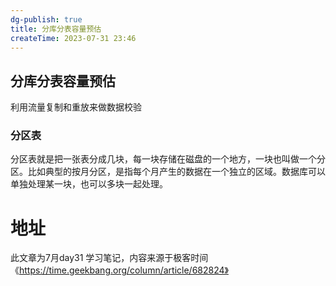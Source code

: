 ```yaml
---
dg-publish: true
title: 分库分表容量预估
createTime: 2023-07-31 23:46  
---
```


## 分库分表容量预估

利用流量复制和重放来做数据校验

### 分区表

分区表就是把一张表分成几块，每一块存储在磁盘的一个地方，一块也叫做一个分区。比如典型的按月分区，是指每个月产生的数据在一个独立的区域。数据库可以单独处理某一块，也可以多块一起处理。






# 地址

此文章为7月day31 学习笔记，内容来源于极客时间《https://time.geekbang.org/column/article/682824》
